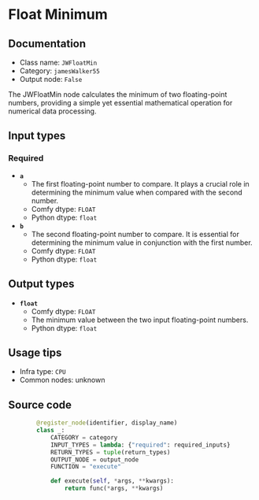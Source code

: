 # Float Minimum
## Documentation
- Class name: `JWFloatMin`
- Category: `jamesWalker55`
- Output node: `False`

The JWFloatMin node calculates the minimum of two floating-point numbers, providing a simple yet essential mathematical operation for numerical data processing.
## Input types
### Required
- **`a`**
    - The first floating-point number to compare. It plays a crucial role in determining the minimum value when compared with the second number.
    - Comfy dtype: `FLOAT`
    - Python dtype: `float`
- **`b`**
    - The second floating-point number to compare. It is essential for determining the minimum value in conjunction with the first number.
    - Comfy dtype: `FLOAT`
    - Python dtype: `float`
## Output types
- **`float`**
    - Comfy dtype: `FLOAT`
    - The minimum value between the two input floating-point numbers.
    - Python dtype: `float`
## Usage tips
- Infra type: `CPU`
- Common nodes: unknown


## Source code
```python
        @register_node(identifier, display_name)
        class _:
            CATEGORY = category
            INPUT_TYPES = lambda: {"required": required_inputs}
            RETURN_TYPES = tuple(return_types)
            OUTPUT_NODE = output_node
            FUNCTION = "execute"

            def execute(self, *args, **kwargs):
                return func(*args, **kwargs)

```
